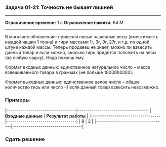 ### Задача 01-21: Точность не бывает лишней

  -------------------------- ------
  **Ограничение времени:**   1 с
  **Ограничение памяти:**    64 M
  -------------------------- ------

В магазине обновление: привезли новые чашечные весы (вместимость каждой
чашки 1 тонна) и гири массами 1г, 3г, 9г, 27г, и т.д. по одной штуке
каждой массы. Теперь продавец не знает, можно ли взвесить данный товар и
если можно, сколько гирь придется положить на весы (на любую чашку).
Надо помочь ему.

Формат входных данных: единственное натуральное число – масса
взвешиваемого товара в граммах (не больше 1000000000).

Формат выходных данных: единственное целое число – общее количество гирь
или число –1 если данный товар взвесить невозможно.

### Примеры

|-----------------------------------|-----------------------------------|
| **Входные данные**                | **Результат работы**              |
|-----------------------------------|-----------------------------------|
|     8                             |     2                             |
|-----------------------------------|-----------------------------------|

### Сдать решение
